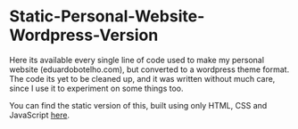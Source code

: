 # Static-Personal-Website-Wordpress-Version
Here its available every single line of code used to make my personal website (eduardobotelho.com), but converted to a wordpress theme format. <br>
The code its yet to be cleaned up, and it was written without much care, since I use it to experiment on some things too.

You can find the static version of this, built using only HTML, CSS and JavaScript <a href="https://github.com/UPSxACE/Static-Personal-Website">here</a>.
